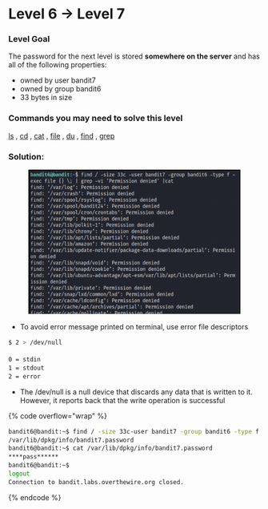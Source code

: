 # Level 6 → Level 7

### Level Goal

The password for the next level is stored **somewhere on the server** and has all of the following properties:

* owned by user bandit7
* owned by group bandit6
* 33 bytes in size

### Commands you may need to solve this level

[ls](https://man7.org/linux/man-pages/man1/ls.1.html) , [cd](https://man7.org/linux/man-pages/man1/cd.1p.html) , [cat](https://man7.org/linux/man-pages/man1/cat.1.html) , [file](https://man7.org/linux/man-pages/man1/file.1.html) , [du](https://man7.org/linux/man-pages/man1/du.1.html) , [find](https://man7.org/linux/man-pages/man1/find.1.html) , [grep](https://man7.org/linux/man-pages/man1/grep.1.html)

### Solution:

<figure><img src="../.gitbook/assets/image (8) (1).png" alt=""><figcaption></figcaption></figure>

* To avoid error message printed on terminal, use error file descriptors

```bash
$ 2 > /dev/null

0 = stdin
1 = stdout
2 = error
```

* The /dev/null is a null device that discards any data that is written to it. However, it reports back that the write operation is successful

{% code overflow="wrap" %}
```bash
bandit6@bandit:~$ find / -size 33c-user bandit7 -group bandit6 -type f 2 > /dev/null
/var/lib/dpkg/info/bandit7.password
bandit6@bandit:~$ cat /var/lib/dpkg/info/bandit7.password
****pass******
bandit6@bandit:~$
logout
Connection to bandit.labs.overthewire.org closed.
```
{% endcode %}
